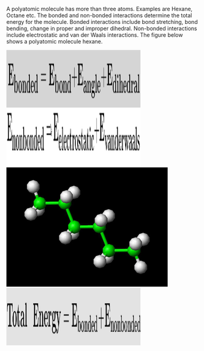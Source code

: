 A polyatomic molecule has more than three atoms. Examples are Hexane, Octane etc. The bonded and non-bonded interactions determine the total energy for the molecule. Bonded interactions include bond stretching, bond bending, change in proper and improper dihedral. Non-bonded interactions include electrostatic and van der Waals interactions. The figure below shows a polyatomic molecule hexane.

<img src="images/manbody2.png" width="350" height="150">  

<img src="images/Screenshot-2.png" width="350" height="150">  

<img src="images/hexane.jpg">  

<img src="images/totalenergy.png" width="350" height="150">  

